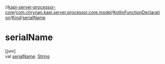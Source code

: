 //[kapi-server-processor-core](../../../../index.md)/[com.chrynan.kapi.server.processor.core.model](../../index.md)/[KotlinFunctionDeclaration](../index.md)/[Kind](index.md)/[serialName](serial-name.md)

# serialName

[jvm]\
val [serialName](serial-name.md): [String](https://kotlinlang.org/api/latest/jvm/stdlib/kotlin/-string/index.html)
